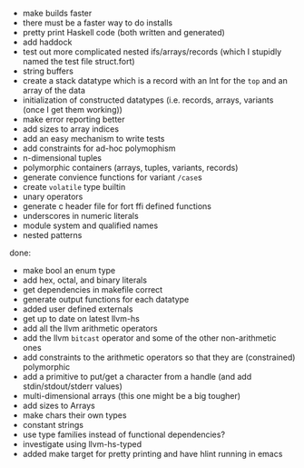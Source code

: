 - make builds faster
- there must be a faster way to do installs
- pretty print Haskell code (both written and generated)
- add haddock
- test out more complicated nested ifs/arrays/records (which I stupidly named the test file struct.fort)
- string buffers
- create a stack datatype which is a record with an Int for the `top` and an array of the data
- initialization of constructed datatypes (i.e. records, arrays, variants (once I get them working))
- make error reporting better
- add sizes to array indices
- add an easy mechanism to write tests
- add constraints for ad-hoc polymophism
- n-dimensional tuples
- polymorphic containers (arrays, tuples, variants, records)
- generate convience functions for variant `/case`s
- create `volatile` type builtin
- unary operators
- generate c header file for fort ffi defined functions
- underscores in numeric literals
- module system and qualified names
- nested patterns

done:
- make bool an enum type
- add hex, octal, and binary literals
- get dependencies in makefile correct
- generate output functions for each datatype
- added user defined externals
- get up to date on latest llvm-hs
- add all the llvm arithmetic operators
- add the llvm `bitcast` operator and some of the other non-arithmetic ones
- add constraints to the arithmetic operators so that they are (constrained) polymorphic
- add a primitive to put/get a character from a handle (and add stdin/stdout/stderr values)
- multi-dimensional arrays (this one might be a big tougher)
- add sizes to Arrays
- make chars their own types
- constant strings
- use type families instead of functional dependencies?
- investigate using llvm-hs-typed
- added make target for pretty printing and have hlint running in emacs
